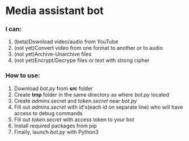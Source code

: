 # Media assistant bot

### I can:
1. (beta)Download video/audio from YouTube
2. (not yet)Convert video from one format to another or to audio
3. (not yet)Archive-Unarchive files
4. (not yet)Encrypt/Decrype files or text with strong cipher

### How to use:
1. Download *bot.py* from **src** folder
2. Create **tmp** folder in the same directory as where *bot.py* located
3. Create *admins.secret* and *token.secret* near *bot.py*
4. Fill out *admins.secret* with id's(each id on separate line) who will have access to debug commands
5. Fill out *token.secret* with access token to your bot
6. Install required packages from pip
7. Finally, launch *bot.py* with Python3